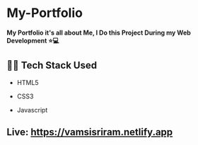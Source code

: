 # My-Portfolio

**My Portfolio it's all about Me, I Do this Project During my Web Development ⭐💻**

## 👩‍💻 Tech Stack Used

- HTML5

- CSS3
  
- Javascript

## <p>Live: <a style=" text-decoration:none;" href="https://vamsisriram.netlify.app">https://vamsisriram.netlify.app</a></p>
